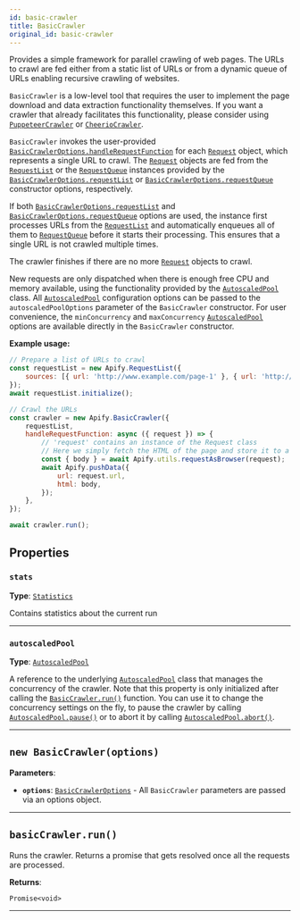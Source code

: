 ```yaml
---
id: basic-crawler
title: BasicCrawler
original_id: basic-crawler
---
```


<a name="basiccrawler"></a>

Provides a simple framework for parallel crawling of web pages. The URLs to crawl are fed either from a static list of URLs or from a dynamic queue of
URLs enabling recursive crawling of websites.

`BasicCrawler` is a low-level tool that requires the user to implement the page download and data extraction functionality themselves. If you want a
crawler that already facilitates this functionality, please consider using [`PuppeteerCrawler`](../api/puppeteer-crawler) or
[`CheerioCrawler`](../api/cheerio-crawler).

`BasicCrawler` invokes the user-provided [`BasicCrawlerOptions.handleRequestFunction`](../typedefs/basic-crawler-options#handlerequestfunction) for
each [`Request`](../api/request) object, which represents a single URL to crawl. The [`Request`](../api/request) objects are fed from the
[`RequestList`](../api/request-list) or the [`RequestQueue`](../api/request-queue) instances provided by the
[`BasicCrawlerOptions.requestList`](../typedefs/basic-crawler-options#requestlist) or
[`BasicCrawlerOptions.requestQueue`](../typedefs/basic-crawler-options#requestqueue) constructor options, respectively.

If both [`BasicCrawlerOptions.requestList`](../typedefs/basic-crawler-options#requestlist) and
[`BasicCrawlerOptions.requestQueue`](../typedefs/basic-crawler-options#requestqueue) options are used, the instance first processes URLs from the
[`RequestList`](../api/request-list) and automatically enqueues all of them to [`RequestQueue`](../api/request-queue) before it starts their
processing. This ensures that a single URL is not crawled multiple times.

The crawler finishes if there are no more [`Request`](../api/request) objects to crawl.

New requests are only dispatched when there is enough free CPU and memory available, using the functionality provided by the
[`AutoscaledPool`](../api/autoscaled-pool) class. All [`AutoscaledPool`](../api/autoscaled-pool) configuration options can be passed to the
`autoscaledPoolOptions` parameter of the `BasicCrawler` constructor. For user convenience, the `minConcurrency` and `maxConcurrency`
[`AutoscaledPool`](../api/autoscaled-pool) options are available directly in the `BasicCrawler` constructor.

**Example usage:**

```javascript
// Prepare a list of URLs to crawl
const requestList = new Apify.RequestList({
    sources: [{ url: 'http://www.example.com/page-1' }, { url: 'http://www.example.com/page-2' }],
});
await requestList.initialize();

// Crawl the URLs
const crawler = new Apify.BasicCrawler({
    requestList,
    handleRequestFunction: async ({ request }) => {
        // 'request' contains an instance of the Request class
        // Here we simply fetch the HTML of the page and store it to a dataset
        const { body } = await Apify.utils.requestAsBrowser(request);
        await Apify.pushData({
            url: request.url,
            html: body,
        });
    },
});

await crawler.run();
```

## Properties

### `stats`

**Type**: [`Statistics`](../api/statistics)

Contains statistics about the current run

---

### `autoscaledPool`

**Type**: [`AutoscaledPool`](../api/autoscaled-pool)

A reference to the underlying [`AutoscaledPool`](../api/autoscaled-pool) class that manages the concurrency of the crawler. Note that this property is
only initialized after calling the [`BasicCrawler.run()`](../api/basic-crawler#run) function. You can use it to change the concurrency settings on the
fly, to pause the crawler by calling [`AutoscaledPool.pause()`](../api/autoscaled-pool#pause) or to abort it by calling
[`AutoscaledPool.abort()`](../api/autoscaled-pool#abort).

---

<a name="basiccrawler"></a>

## `new BasicCrawler(options)`

**Parameters**:

-   **`options`**: [`BasicCrawlerOptions`](../typedefs/basic-crawler-options) - All `BasicCrawler` parameters are passed via an options object.

---

<a name="run"></a>

## `basicCrawler.run()`

Runs the crawler. Returns a promise that gets resolved once all the requests are processed.

**Returns**:

`Promise<void>`

---
